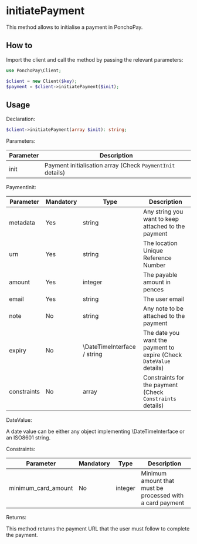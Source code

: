# initiatePayment

This method allows to initialise a payment in PonchoPay.

## How to

Import the client and call the method by passing the relevant parameters:

```php
use PonchoPay\Client;

$client = new Client($key);
$payment = $client->initiatePayment($init);
```

## Usage

Declaration:

```php
$client->initiatePayment(array $init): string;
```

Parameters:

| Parameter | Description                                                |
| --------- | ---------------------------------------------------------- |
| init      | Payment initialisation array (Check `PaymentInit` details) |

PaymentInit:

| Parameter   | Mandatory | Type                        | Description                                                         |
| ----------- | --------- | --------------------------- | ------------------------------------------------------------------- |
| metadata    | Yes       | string                      | Any string you want to keep attached to the payment                 |
| urn         | Yes       | string                      | The location Unique Reference Number                                |
| amount      | Yes       | integer                     | The payable amount in pences                                        |
| email       | Yes       | string                      | The user email                                                      |
| note        | No        | string                      | Any note to be attached to the payment                              |
| expiry      | No        | \DateTimeInterface / string | The date you want the payment to expire (Check `DateValue` details) |
| constraints | No        | array                       | Constraints for the payment (Check `Constraints` details)           |

DateValue:

A date value can be either any object implementing \DateTimeInterface or an ISO8601 string.

Constraints:

| Parameter           | Mandatory | Type    | Description                                               |
| ------------------- | --------- | ------- | --------------------------------------------------------- |
| minimum_card_amount | No        | integer | Minimum amount that must be processed with a card payment |

Returns:

This method returns the payment URL that the user must follow to complete the payment.
